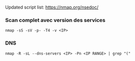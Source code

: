 Updated script list: https://nmap.org/nsedoc/

### Scan complet avec version des services 
`nmap -sS -sV -p- -T4 -v <IP>`

### DNS
`nmap -R -sL --dns-servers <IP> -Pn <IP RANGE> | grep "("`
